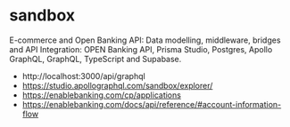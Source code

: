 # sandbox
E-commerce and Open Banking API: Data modelling, middleware, bridges and API Integration: OPEN Banking API, Prisma Studio, Postgres, Apollo GraphQL, GraphQL, TypeScript and Supabase.

- http://localhost:3000/api/graphql
- https://studio.apollographql.com/sandbox/explorer/
- https://enablebanking.com/cp/applications
- https://enablebanking.com/docs/api/reference/#account-information-flow
